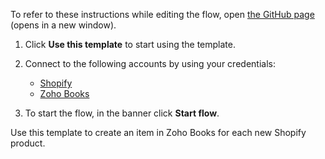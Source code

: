 To refer to these instructions while editing the flow, open [the GitHub page](https://github.com/ot4i/app-connect-templates/blob/main/resources/markdown/Create%20an%20item%20in%20Zoho%20Books%20for%20each%20new%20Shopify%20product_instructions.md) (opens in a new window).

1. Click **Use this template** to start using the template.
2. Connect to the following accounts by using your credentials:
   - [Shopify](https://ibm.biz/acshopify)
   - [Zoho Books](https://ibm.biz/aczohobooks)
   
3. To start the flow, in the banner click **Start flow**.

Use this template to create an item in Zoho Books for each new Shopify product.